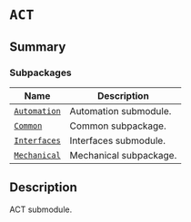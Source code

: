 <!-- vale off -->

<a id="module-ansys.mechanical.stubs.v241.Ansys.ACT"></a>

<a id="act"></a>

# `ACT`

<a id="summary"></a>

## Summary

### Subpackages

| Name | Description |
|-----------------------------------------------------------------------------------------------|-------------------------|
| [`Automation`](Automation/index.md#module-ansys.mechanical.stubs.v241.Ansys.ACT.Automation)   | Automation submodule.   |
| [`Common`](Common/index.md#module-ansys.mechanical.stubs.v241.Ansys.ACT.Common)               | Common subpackage.      |
| [`Interfaces`](Interfaces/index.md#module-ansys.mechanical.stubs.v241.Ansys.ACT.Interfaces)   | Interfaces submodule.   |
| [`Mechanical`](Mechanical/index.md#module-ansys.mechanical.stubs.v241.Ansys.ACT.Mechanical)   | Mechanical subpackage.  |

<a id="description"></a>

## Description

ACT submodule.

<!-- !! processed by numpydoc !! -->
<!-- vale on -->

